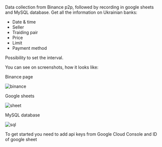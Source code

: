 Data collection from Binance p2p, followed by recording in google sheets and MySQL database. 
Get all the information on Ukrainian banks:
- Date & time
- Seller
- Traiding pair
- Price
- Limit
- Payment method

Possibility to set the interval.

You can see on screenshots, how it looks like:

Binance page

![binance](https://user-images.githubusercontent.com/108722623/224307977-1dc4b86b-a074-422c-88d0-75d5dd6b0284.png)

Google sheets

![sheet](https://user-images.githubusercontent.com/108722623/224308019-753b58bc-ebb6-4ce7-a648-de3e27b57d80.png)

MySQL database

![sql](https://user-images.githubusercontent.com/108722623/224308201-93a10b0f-dd83-4a86-81db-c028c1efb7a6.png)

To get started you need to add api keys from Google Cloud Console and ID of google sheet
